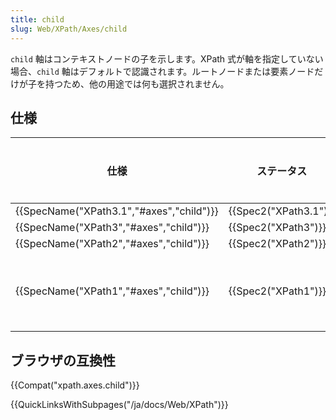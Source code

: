 ```yaml
---
title: child
slug: Web/XPath/Axes/child
---
```


`child` 軸はコンテキストノードの子を示します。XPath 式が軸を指定していない場合、`child` 軸はデフォルトで認識されます。ルートノードまたは要素ノードだけが子を持つため、他の用途では何も選択されません。

## 仕様

| 仕様                                                 | ステータス                   | コメント   |
| ---------------------------------------------------- | ---------------------------- | ---------- |
| {{SpecName("XPath3.1","#axes","child")}} | {{Spec2("XPath3.1")}} |            |
| {{SpecName("XPath3","#axes","child")}} | {{Spec2("XPath3")}}     |            |
| {{SpecName("XPath2","#axes","child")}} | {{Spec2("XPath2")}}     |            |
| {{SpecName("XPath1","#axes","child")}} | {{Spec2("XPath1")}}     | 初期の定義 |

## ブラウザの互換性

{{Compat("xpath.axes.child")}}

{{QuickLinksWithSubpages("/ja/docs/Web/XPath")}}
